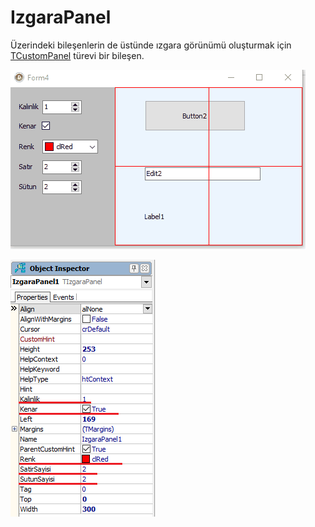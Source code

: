 # IzgaraPanel
Üzerindeki bileşenlerin de üstünde ızgara görünümü oluşturmak için [TCustomPanel](http://docwiki.embarcadero.com/Libraries/Tokyo/en/Vcl.ExtCtrls.TCustomPanel) türevi bir bileşen.

![Ekran Görüntüsü 1](img/IzgaraPanel.gif)


![Ekran Görüntüsü 2](img/IzgaraPanel.png)